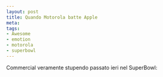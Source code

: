 ```yaml
--- 
layout: post
title: Quando Motorola batte Apple
meta: 
tags: 
- Awesome
- emotion
- motorola
- superbowl
---
```

Commercial veramente stupendo passato ieri nel SuperBowl:

<object width="640" height="385"><param name="movie" value="http://www.youtube-nocookie.com/v/8BPFODsob1I?fs=1&amp;hl=it_IT&amp;hd=1"></param><param name="allowFullScreen" value="true"></param><param name="allowscriptaccess" value="always"></param><embed src="http://www.youtube-nocookie.com/v/8BPFODsob1I?fs=1&amp;hl=it_IT&amp;hd=1" type="application/x-shockwave-flash" allowscriptaccess="always" allowfullscreen="true" width="640" height="385"></embed></object>
